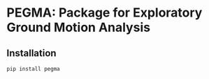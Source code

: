 # PEGMA: Package for Exploratory Ground Motion Analysis

## Installation
```python
pip install pegma
```